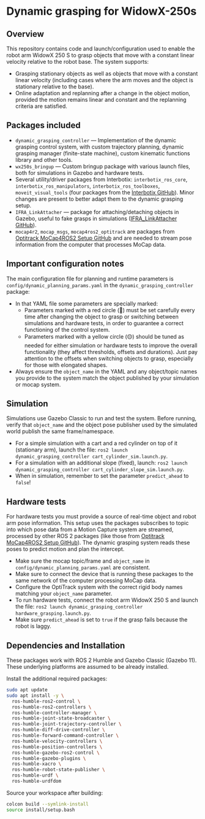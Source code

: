 # Dynamic grasping for WidowX-250s

## Overview

This repository contains code and launch/configuration used to enable the robot arm WidowX 250 S to grasp objects that move with a constant linear velocity relative to the robot base. The system supports:
- Grasping stationary objects as well as objects that move with a constant linear velocity (including cases where the arm moves and the object is stationary relative to the base).
- Online adaptation and replanning after a change in the object motion, provided the motion remains linear and constant and the replanning criteria are satisfied.

## Packages included

- `dynamic_grasping_controller` — Implementation of the dynamic grasping control system, with custom trajectory planning, dynamic grasping manager (finite-state machine), custom kinematic functions library and other tools.
- `wx250s_bringup` — Custom bringup package with various launch files, both for simulations in Gazebo and hardware tests.
- Several utility/driver packages from Interbotix: `interbotix_ros_core`, `interbotix_ros_manipulators`, `interbotix_ros_toolboxes`, `moveit_visual_tools` (four packages from the [Interbotix GitHub](https://github.com/Interbotix)). Minor changes are present to  better adapt them to the dynamic grasping setup.
- `IFRA_LinkAttacher` — package for attaching/detaching objects in Gazebo, useful to fake grasps in simulations ([IFRA_LinkAttacher GitHub](https://github.com/IFRA-Cranfield/IFRA_LinkAttacher)).
- `mocap4r2`, `mocap_msgs`, `mocap4ros2_optitrack` are packages from [Optitrack MoCap4ROS2 Setup GitHub](https://github.com/OptiTrack/mocap4ros2_optitrack) and are needed to stream pose information from the computer that processes MoCap data.

## Important configuration notes

The main configuration file for planning and runtime parameters is `config/dynamic_planning_params.yaml` in the `dynamic_grasping_controller` package:
- In that YAML file some parameters are specially marked:
  - Parameters marked with a red circle (🔴) must be set carefully every time after changing the object to grasp or switching between simulations and hardware tests, in order to guarantee a correct functioning of the control system.
  - Parameters marked with a yellow circle (🟡) should be tuned as needed for either simulation or hardware tests to improve the overall functionality (they affect thresholds, offsets and durations). Just pay attention to the offsets when switching objects to grasp, especially for those with elongated shapes.
- Always ensure the `object_name` in the YAML and any object/topic names you provide to the system match the object published by your simulation or mocap system.

## Simulation

Simulations use Gazebo Classic to run and test the system. Before running, verify that `object_name` and the object pose publisher used by the simulated world publish the same frame/namespace.
- For a simple simulation with a cart and a red cylinder on top of it (stationary arm), launch the file: `ros2 launch dynamic_grasping_controller cart_cylinder_sim.launch.py`.
- For a simulation with an additional slope (fixed), launch: `ros2 launch dynamic_grasping_controller cart_cylinder_slope_sim.launch.py`.
- When in simulation, remember to set the parameter `predict_ahead` to `false`!

## Hardware tests

For hardware tests you must provide a source of real-time object and robot arm pose information. This setup uses the packages subscribes to topic into which pose data from a Motion Capture system are streamed, processed by other ROS 2 packages (like those from [Optitrack MoCap4ROS2 Setup GitHub](https://github.com/OptiTrack/mocap4ros2_optitrack)). The dynamic grasping system reads these poses to predict motion and plan the intercept.
- Make sure the mocap topic/frame and `object_name` in `config/dynamic_planning_params.yaml` are consistent.
- Make sure to connect the device that is running these packages to the same network of the computer processing MoCap data.
- Configure the OptiTrack system with the correct rigid body names matching your `object_name` parameter.
- To run hardware tests, connect the robot arm WidowX 250 S and launch the file: `ros2 launch dynamic_grasping_controller hardware_grasping.launch.py`.
- Make sure `predict_ahead` is set to `true` if the grasp fails because the robot is laggy.

## Dependencies and Installation

These packages work with ROS 2 Humble and Gazebo Classic (Gazebo 11). These underlying platforms are assumed to be already installed.

Install the additional required packages:

```bash
sudo apt update
sudo apt install -y \
  ros-humble-ros2-control \
  ros-humble-ros2-controllers \
  ros-humble-controller-manager \
  ros-humble-joint-state-broadcaster \
  ros-humble-joint-trajectory-controller \
  ros-humble-diff-drive-controller \
  ros-humble-forward-command-controller \
  ros-humble-velocity-controllers \
  ros-humble-position-controllers \
  ros-humble-gazebo-ros2-control \
  ros-humble-gazebo-plugins \
  ros-humble-xacro \
  ros-humble-robot-state-publisher \
  ros-humble-urdf \
  ros-humble-urdfdom
```

Source your workspace after building:

```bash
colcon build --symlink-install
source install/setup.bash
```
